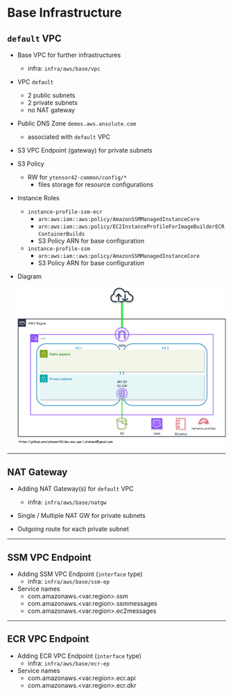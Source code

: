 # Base Infrastructure

## `default` VPC

- Base VPC for further infrastructures
    - infra: `infra/aws/base/vpc`

- VPC `default`
    - 2 public subnets
    - 2 private subnets
    - no NAT gateway

- Public DNS Zone `demos.aws.ansolute.com`
    - associated with `default` VPC

- S3 VPC Endpoint (gateway) for private subnets

- S3 Policy
    - RW for `ytensor42-common/config/*`
        - files storage for resource configurations

- Instance Roles
    - `instance-profile-ssm-ecr`
        - `arn:aws:iam::aws:policy/AmazonSSMManagedInstanceCore`
        - `arn:aws:iam::aws:policy/EC2InstanceProfileForImageBuilderECRContainerBuilds`
        - S3 Policy ARN for base configuration
    - `instance-profile-ssm`
        - `arn:aws:iam::aws:policy/AmazonSSMManagedInstanceCore`
        - S3 Policy ARN for base configuration

- Diagram

    ![base infrastructure](../images/base-infra-default2.png)

---
## NAT Gateway

- Adding NAT Gateway(s) for `default` VPC
    - infra: `infra/aws/base/natgw`

- Single / Multiple NAT GW for private subnets

- Outgoing route for each private subnet

---
## SSM VPC Endpoint

- Adding SSM VPC Endpoint (`interface` type)
    - infra: `infra/aws/base/ssm-ep`
- Service names
    - com.amazonaws.<var.region>.ssm
    - com.amazonaws.<var.region>.ssmmessages
    - com.amazonaws.<var.region>.ec2messages

---
## ECR VPC Endpoint

- Adding ECR VPC Endpoint (`interface` type)
    - infra: `infra/aws/base/ecr-ep`
- Service names
    - com.amazonaws.<var.region>.ecr.api
    - com.amazonaws.<var.region>.ecr.dkr
